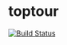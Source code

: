 # toptour
[![Build Status](https://travis-ci.org/kjartab/toptour-client.svg?branch=master)](https://travis-ci.org/kjartab/toptour-client)
